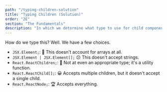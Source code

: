 ```yaml
---
path: "/typing-children-solution"
title: "Typing Children (Solution)"
order: "2E"
section: "The Fundamentals"
description: "In which we determine what type to use for child components in React."
---
```


How do we type this? Well. We have a few choices.

- `JSX.Element;`: 💩 This doesn't account for arrays at all.
- `JSX.Element | JSX.Element[];` 😕 This doesn't accept strings.
- `React.ReactChildren;`: 🤪 Not at even an appropriate type; it's a utility function.
- `React.ReactChild[];`: 😀 Accepts multiple children, but it doesn't accept a single child.
- `React.ReactNode;`: 🏆 Accepts everything.
